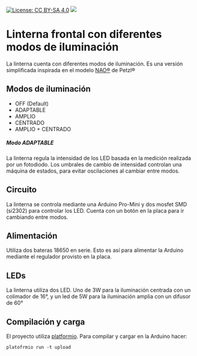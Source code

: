 [![License: CC BY-SA 4.0](https://img.shields.io/badge/License-CC%20BY--SA%204.0-lightgrey.svg)](https://creativecommons.org/licenses/by-sa/4.0/)
![](https://img.shields.io/badge/Style-Trail_Running-brightgreen.svg)

# Linterna frontal con diferentes modos de iluminación
La linterna cuenta con diferentes modos de iluminación. Es una versión simplificada inspirada en el modelo 
[NAO&reg;](https://www.petzl.com/US/en/Sport/PERFORMANCE-headlamps/NAO) de Petzl&reg;

## Modos de iluminación
* OFF (Default)
* ADAPTABLE
* AMPLIO
* CENTRADO
* AMPLIO + CENTRADO

##### Modo ADAPTABLE
La linterna regula la intensidad de los LED basada en la medición realizada por un fotodiodo. Los umbrales de cambio 
de intensidad controlan una máquina de estados, para evitar oscilaciones al cambiar entre modos.


## Circuito
La linterna se controla mediante una Arduino Pro-Mini y dos mosfet SMD (si2302) para controlar los LED. Cuenta con un botón en la placa 
para ir cambiando entre modos. 

## Alimentación
Utiliza dos bateras 18650 en serie. Esto  es así para alimentar la Arduino mediante el regulador provisto en la placa. 

## LEDs
La linterna utiliza dos LED. Uno de 3W para la iluminación centrada con un colimador de 16°, y un led de 5W para 
la iluminación amplia con un difusor de 60°

## Compilación y carga
El proyecto utiliza [platformio](http://platformio.org/). Para compilar y cargar en la Arduino hacer:
```
platofrmio run -t upload
```
